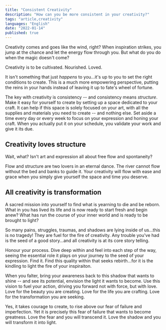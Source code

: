 ```yaml
---
title: "Consistent Creativity"
description: "How can you be more consistent in your creativity?"
tags: "article,creativity"
languages: "English"
date: "2022-01-14"
published: true
---
```


Creativity comes and goes like the wind, right? When inspiration strikes, you jump at the chance and let the energy flow through you. But what do you do when the magic doesn't come?

Creativity is to be cultivated. Nourished. Loved.

It isn't something that just *happens* to you...it's up to you to set the right conditions to create. This is a much more empowering perspective, putting the reins in your hands instead of leaving it up to fate's wheel of fortune.

The key with creativity is consistency -- and consistency means *structure*. Make it easy for yourself to create by setting up a space dedicated to your craft. It can help if this space is solely focused on your art, with all the supplies and materials you need to create -- and nothing else. Set aside a time every day or every week to focus on your expression and honing your craft. When you actually put it on your schedule, you validate your work and give it its due.


## Creativity loves structure

Wait, what? Isn't art and expression all about free flow and spontaneity?

Flow and structure are two lovers in an eternal dance. The river cannot flow without the bed and banks to guide it. Your creativity will flow with ease and grace when you simply give yourself the space and time you deserve.


## All creativity is transformation

A sacred mission into yourself to find what is yearning to die and be reborn. What in you has lived its life and is now ready to start fresh and begin anew? What has run the course of your inner world and is ready to be brought to light?

So many pains, struggles, traumas, and shadows are lying inside of us...this is no tragedy! They are fuel for the fire of creativity. Any trouble you've had is the seed of a good story...and all creativity is at its core story telling.

Honour your process. Dive deep within and feel into each step of the way, seeing the essential role it plays on your journey to the seed of your expression. Find it. Find this quality within that seeks rebirth...for it is the kindling to light the fire of your inspiraiton.

When you falter, bring your awareness back to this shadow that wants to shine -- and see its potential, envision the light it wants to become. Use this vision to fuel your action, driving you forward not with force, but with love. Love for the beauty you are creating. Love for the life you are crafting. Love for the transformation you are seeking.

Yes, it takes courage to create, to rise above our fear of failure and imperfection. Yet it is precisely this fear of failure that wants to become greatness. Love the fear and you will transcend it. Love the shadow and you will transform it into light.

